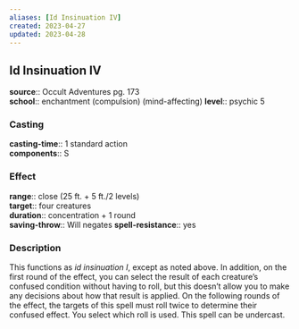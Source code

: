 ```yaml
---
aliases: [Id Insinuation IV]
created: 2023-04-27
updated: 2023-04-28
---
```


## Id Insinuation IV

**source**:: Occult Adventures pg. 173  
**school**:: enchantment (compulsion) (mind-affecting)
**level**:: psychic 5

### Casting

**casting-time**:: 1 standard action  
**components**:: S

### Effect

**range**:: close (25 ft. + 5 ft./2 levels)  
**target**:: four creatures  
**duration**:: concentration + 1 round  
**saving-throw**:: Will negates
**spell-resistance**:: yes

### Description

This functions as *id insinuation I*, except as noted above. In addition, on the first round of the effect, you can select the result of each creature’s confused condition without having to roll, but this doesn’t allow you to make any decisions about how that result is applied. On the following rounds of the effect, the targets of this spell must roll twice to determine their confused effect. You select which roll is used. This spell can be undercast.
